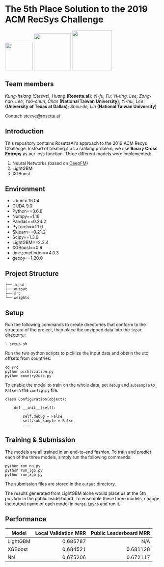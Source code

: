 # The 5th Place Solution to the 2019 ACM RecSys Challenge


<a href="https://rosetta.ai/"><img src="https://www.rosetta.ai/images/logo.png" height="90" ></a>
<a href="https://www.ntu.edu.tw/"><img src="https://upload.wikimedia.org/wikipedia/zh/thumb/4/4c/National_Taiwan_University_logo.svg/1200px-National_Taiwan_University_logo.svg.png"  height="120"></a>
<a href="https://www.utdallas.edu/"><img src="https://yt3.ggpht.com/a/AGF-l7-x9pb2HmLWEJxTncC5EjzekRKX9I-qpX4nXg=s900-mo-c-c0xffffffff-rj-k-no"  height="130"></a> 


## Team members 
_Kung-hsiang (Steeve), Huang_ __(Rosetta.ai)__; _Yi-fu, Fu_; _Yi-ting, Lee_; _Zong-han, Lee_; _Yao-chun, Chan_ __(National Taiwan University)__; _Yi-hui, Lee_ __(University of Texas at Dallas)__; _Shou-de, Lin_ __(National Taiwan University)__

Contact: steeve@rosetta.ai



## Introduction
This repository contains RosettaAI's approach to the 2019 ACM Recys Challenge. Instead of treating it as a ranking problem, we use __Binary Cross Entropy__ as our loss function. Three different models were implemented:
1. Neural Networks (based on [DeepFM](https://arxiv.org/pdf/1804.04950.pdf))
2. LightGBM 
3. XGBoost



## Environment
* Ubuntu 16.04
* CUDA 9.0 
* Python==3.6.8
* Numpy==1.16
* Pandas==0.24.2
* PyTorch==1.1.0  
* Sklearn==0.21.2
* Scipy==1.3.0
* LightGBM==2.2.4
* XGBoost==0.9
* timezonefinder==4.0.3
* geopy==1.20.0

## Project Structure

```
├── input
├── output
├── src
└── weights
```

## Setup
Run the following commands to create directories that conform to the structure of the project, then place the unzipped data into the ```input``` directory.:

```. setup.sh```



Run the two python scripts to picklize the input data and obtain the utc offsets from countries:
```
cd src
python picklization.py
python country2utc.py
```

To enable the model to train on the whole data, set ```debug``` and ```subsample``` to ```False``` in the ```config.py``` file.

```
class Configuration(object):

    def __init__(self):
        ...
        self.debug = False
        self.sub_sample = False
        ...
```


## Training & Submission

The models are all trained in an end-to-end fashion. To train and predict each of the three models, simply run the following commands:
```
python run_nn.py
python run_lgb.py
python run_xgb.py
```
The submission files are stored in the ```output``` directory. 

The results generated from LightGBM alone would place us at the 5th position in the public leaderboard. To ensemble these three models, change the output name of each model in ```Merge.ipynb``` and run it.


## Performance

| Model        | Local Validation MRR           | Public Leaderboard MRR  |
| ------------- |-------------:| -----:|
| LightGBM      | 0.685787 | N/A |
| XGBoost      | 0.684521      |   0.681128  |
| NN | 0.675206      |    0.672117  |
